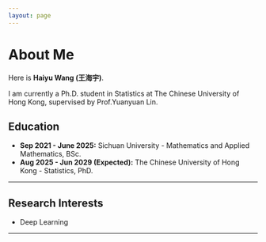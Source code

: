 ```yaml
---
layout: page
---
```


# About Me

Here is **Haiyu Wang (王海宇)**.

I am currently a Ph.D. student in Statistics at The Chinese University of Hong Kong, supervised by Prof.Yuanyuan Lin.
## Education

- **Sep 2021 - June 2025:**    Sichuan University  - Mathematics and Applied Mathematics, BSc.
- **Aug 2025 - Jun 2029 (Expected):** The Chinese University of Hong Kong - Statistics, PhD.
 
---

## Research Interests

- Deep Learning

---

